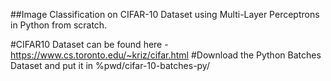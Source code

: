 ##Image Classification on CIFAR-10 Dataset using Multi-Layer Perceptrons in Python from scratch.

#CIFAR10 Dataset can be found here - https://www.cs.toronto.edu/~kriz/cifar.html
#Download the Python Batches Dataset and put it in %pwd/cifar-10-batches-py/
